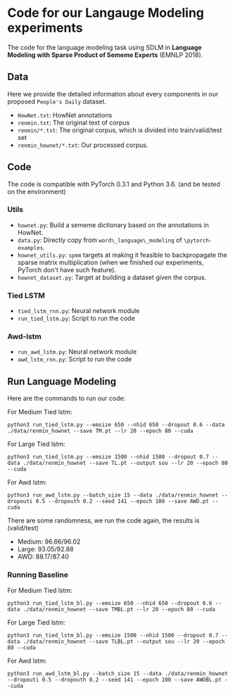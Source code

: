 # Code for our Langauge Modeling experiments

The code for the language modeling task using SDLM in **Language Modeling with Sparse Product of Sememe Experts** (EMNLP 2018).

## Data

Here we provide the detailed information about every components in our proposed `People's Daily` dataset.

- `HowNet.txt`: HowNet annotations
- `renmin.txt`: The original text of corpus
- `renmin/*.txt`: The original corpus, which is divided into train/valid/test set
- `renmin_hownet/*.txt`: Our processed corpus.

## Code

The code is compatible with PyTorch 0.3.1 and Python 3.6. (and be tested on the environment)

### Utils

- `hownet.py`: Build a sememe dictionary based on the annotations in HowNet.
- `data.py`: Directly copy from `word\_language\_modeling` of `\pytorch-examples`.
- `hownet_utils.py`: `spmm` targets at making it feasible to backpropagate the sparse matrix multiplication (when we finished our experiments, PyTorch don't have such feature).
- `hownet_dataset.py`: Target at building a dataset given the corpus.

### Tied LSTM

- `tied_lstm_rnn.py`: Neural network module
- `run_tied_lstm.py`: Script to run the code

### Awd-lstm

- `run_awd_lstm.py`: Neural network module
- `awd_lstm_rnn.py`: Script to run the code

## Run Language Modeling

Here are the commands to run our code:

For Medium Tied lstm:

```
python3 run_tied_lstm.py --emsize 650 --nhid 650 --dropout 0.6 --data ./data/renmin_hownet --save TM.pt --lr 20 --epoch 80 --cuda
```

For Large Tied lstm:

```
python3 run_tied_lstm.py --emsize 1500 --nhid 1500 --dropout 0.7 --data ./data/renmin_hownet --save TL.pt --output sou --lr 20 --epoch 80 --cuda
```

For Awd lstm:

```
python3 run_awd_lstm.py --batch_size 15 --data ./data/renmin_hownet --dropouti 0.5 --dropouth 0.2 --seed 141 --epoch 100 --save AWD.pt --cuda
```

There are some randomness, we run the code again, the results is (valid/test)

- Medium:   96.66/96.02
- Large:    93.05/92.88
- AWD:      88.17/87.40

### Running Baseline


For Medium Tied lstm:

```
python3 run_tied_lstm_bl.py --emsize 650 --nhid 650 --dropout 0.6 --data ./data/renmin_hownet --save TMBL.pt --lr 20 --epoch 80 --cuda
```

For Large Tied lstm:

```
python3 run_tied_lstm_bl.py --emsize 1500 --nhid 1500 --dropout 0.7 --data ./data/renmin_hownet --save TLBL.pt --output sou --lr 20 --epoch 80 --cuda
```

For Awd lstm:

```
python3 run_awd_lstm_bl.py --batch_size 15 --data ./data/renmin_hownet --dropouti 0.5 --dropouth 0.2 --seed 141 --epoch 100 --save AWDBL.pt --cuda
```


